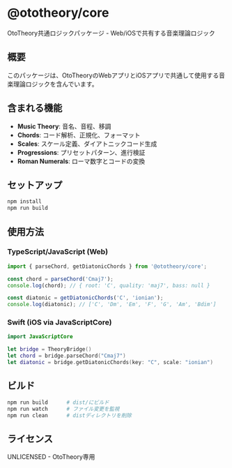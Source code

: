 # @ototheory/core

OtoTheory共通ロジックパッケージ - Web/iOSで共有する音楽理論ロジック

## 概要

このパッケージは、OtoTheoryのWebアプリとiOSアプリで共通して使用する音楽理論ロジックを含んでいます。

## 含まれる機能

- **Music Theory**: 音名、音程、移調
- **Chords**: コード解析、正規化、フォーマット
- **Scales**: スケール定義、ダイアトニックコード生成
- **Progressions**: プリセットパターン、進行検証
- **Roman Numerals**: ローマ数字とコードの変換

## セットアップ

```bash
npm install
npm run build
```

## 使用方法

### TypeScript/JavaScript (Web)

```typescript
import { parseChord, getDiatonicChords } from '@ototheory/core';

const chord = parseChord('Cmaj7');
console.log(chord); // { root: 'C', quality: 'maj7', bass: null }

const diatonic = getDiatonicChords('C', 'ionian');
console.log(diatonic); // ['C', 'Dm', 'Em', 'F', 'G', 'Am', 'Bdim']
```

### Swift (iOS via JavaScriptCore)

```swift
import JavaScriptCore

let bridge = TheoryBridge()
let chord = bridge.parseChord("Cmaj7")
let diatonic = bridge.getDiatonicChords(key: "C", scale: "ionian")
```

## ビルド

```bash
npm run build      # dist/にビルド
npm run watch      # ファイル変更を監視
npm run clean      # distディレクトリを削除
```

## ライセンス

UNLICENSED - OtoTheory専用


